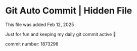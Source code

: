 # Git Auto Commit | Hidden File

This file was added Feb 12, 2025

Just for fun and keeping my daily git commit active 🤪

commit number: 1873298
